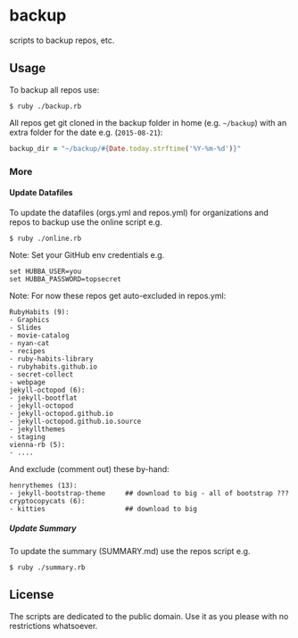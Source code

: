 # backup

scripts to backup repos, etc.



## Usage

To backup all repos use:

```
$ ruby ./backup.rb
```

All repos get git cloned in the backup folder in home (e.g. `~/backup`)
with an extra folder for the date e.g. (`2015-08-21`):

``` ruby
backup_dir = "~/backup/#{Date.today.strftime('%Y-%m-%d')}"
```


### More

#### Update Datafiles

To update the datafiles (orgs.yml and repos.yml) for organizations and repos
to backup use the online script e.g.

```
$ ruby ./online.rb
```

Note: Set your GitHub env credentials e.g.

```
set HUBBA_USER=you
set HUBBA_PASSWORD=topsecret
```

Note: For now these repos get auto-excluded in repos.yml:

```
RubyHabits (9):
- Graphics
- Slides
- movie-catalog
- nyan-cat
- recipes
- ruby-habits-library
- rubyhabits.github.io
- secret-collect
- webpage
jekyll-octopod (6):
- jekyll-bootflat
- jekyll-octopod
- jekyll-octopod.github.io
- jekyll-octopod.github.io.source
- jekyllthemes
- staging
vienna-rb (5):
- ....
```

And exclude (comment out) these by-hand:

```
henrythemes (13):
- jekyll-bootstrap-theme     ## download to big - all of bootstrap ???
cryptocopycats (6):
- kitties                    ## download to big
```



##### Update Summary

To update the summary (SUMMARY.md) use the repos script e.g.

```
$ ruby ./summary.rb
```



## License

The scripts are dedicated to the public domain.
Use it as you please with no restrictions whatsoever.
